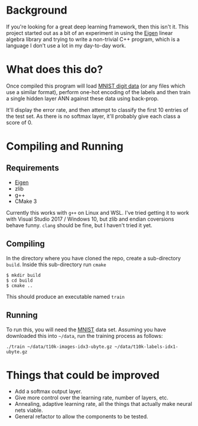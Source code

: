 # Background
If you're looking for a great deep learning framework, then this isn't it. This project started out as 
a bit of an experiment in using the [Eigen](http://eigen.tuxfamily.org) linear algebra library and 
trying to write a non-trivial C++ program, which is a language I don't use a lot in my day-to-day work.

# What does this do?
Once compiled this program will load [MNIST digit data](http://yann.lecun.com/exdb/mnist/) (or any 
files which use a similar format), perform one-hot encoding of the labels and then train a single hidden layer ANN against these data using back-prop. 

It'll display the error rate, and then attempt to classify the first 10 entries of the test set. As there is no softmax layer, it'll probably give
each class a score of 0.

# Compiling and Running
## Requirements
* [Eigen](http://eigen.tuxfamily.org)
* zlib
* g++
* CMake 3

Currently this works with `g++` on Linux and WSL. I've tried getting it to work with Visual Studio 2017 / 
Windows 10, but zlib and endian coversions behave funny. `clang` should be fine, but I haven't tried it yet.

## Compiling
In the directory where you have cloned the repo, create a sub-directory `build`. Inside this 
sub-directory run `cmake`
```
$ mkdir build
$ cd build
$ cmake ..
```
This should produce an executable named `train`

## Running
To run this, you will need the [MNIST](http://yann.lecun.com/exdb/mnist/) data set. Assuming you have downloaded this into `~/data`, run
the training process as follows:
```
./train ~/data/t10k-images-idx3-ubyte.gz ~/data/t10k-labels-idx1-ubyte.gz
```

# Things that could be improved
* Add a softmax output layer.
* Give more control over the learning rate, number of layers, etc.
* Annealing, adaptive learning rate, all the things that actually make neural nets viable.
* General refactor to allow the components to be tested.